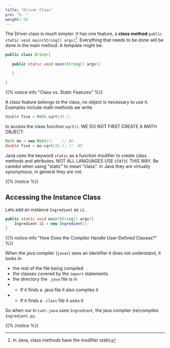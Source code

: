 ```yaml
---
title: "Driver Class"
pre: "5. "
weight: 50
---
```


The Driver class is much simpler.  It has one feature, a **class method** `public static void main(String[] args)`[^1]. Everything that needs to be done will be done in the main method.  A template might be:

[^1]: In Java, class methods have the modifier static

```java
public class Driver{
    
   public static void main(String[] args){

   }
    
}
```

{{% notice info "Class vs. Static Features" %}}

A class feature belongs to the class, no object is necessary to use it.  Examples include math methods we write 

```java
double five = Math.sqrt(25.); 
```
to access the class function `sqrt()`.  WE DO NOT FIRST CREATE A MATH OBJECT:

```java
Math mo = new Math();    // NO
double five = mo.sqrt(25.); //  NO
```

Java uses the keyword `static` as a function modifier to create class methods and attributes.  NOT ALL LANGUAGES USE `STATIC` THIS WAY.   Be caredul when using "static" to mean "class".  In Java they are virtually synonymous, in general they are not.

{{% /notice %}}

## Accessing the Instance Class

Lets add an instance `Ingredient` as `i1`.

```java
public static void main(String[] args){
    Ingredient i1 = new Ingredient();
}
```

{{% notice info "How Does the Compiler Handle User-Defined Classes?" %}}

When the java compiler (`javac`) sees an identifier it does not understand, it looks in
* the rest of the file being compiled
* the classes covered by the `import` statements
* the directory the `.java` file is in
* * If it finds a .java file it also compiles it
* * If it finds a `.class` file it uses it 

So when our `Driver.java` uses `Ingredient`, the java compiler (re)compiles `Ingredient.py`.

{{% /notice %}}

